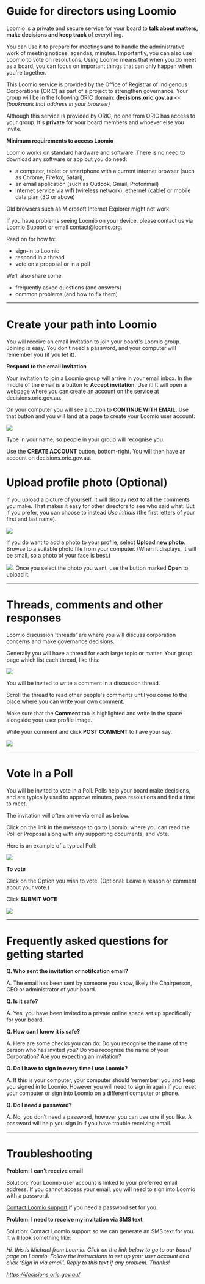 # Guide for directors using Loomio

Loomio is a private and secure service for your board to **talk about matters, make decisions and keep track** of everything.

You can use it to prepare for meetings and to handle the administrative work of meeting notices, agendas, minutes. Importantly, you can also use Loomio to vote on resolutions. Using Loomio means that when you do meet as a board, you can focus on important things that can only happen when you're together.

This Loomio service is provided by the Office of Registrar of Indigenous Corporations (ORIC) as part of a project to strengthen governance. Your group will be in the following ORIC domain: **decisions.oric.gov.au** << *(bookmark that address in your browser)*

Although this service is provided by ORIC, no one from ORIC has access to your group. It's **private** for your board members and whoever else you invite.

****Minimum requirements to access Loomio****

Loomio works on standard hardware and software. There is no need to download any software or app but you do need:

* a computer, tablet or smartphone with a current internet browser (such as Chrome, Firefox, Safari),
* an email application (such as Outlook, Gmail, Protonmail)
* internet service via wifi (wireless network), ethernet (cable) or mobile data plan (3G or above)

Old browsers such as Microsoft Internet Explorer might not work.

If you have problems seeing Loomio on your device, please contact us via [Loomio Support](https://www.loomio.org/contact) or email [contact@loomio.org](mailto:contact@loomio.org).

Read on for how to:

* sign-in to Loomio
* respond in a thread
* vote on a proposal or in a poll

We'll also share some:

* frequently asked questions (and answers)
* common problems (and how to fix them)

---

# Create your path into Loomio

You will receive an email invitation to join your board's Loomio group. Joining is easy. You don’t need a password, and your computer will remember you (if you let it).

**Respond to the email invitation**

Your invitation to join a Loomio group will arrive in your email inbox. In the middle of the email is a button to **Accept invitation**. Use it! It will open a webpage where you can create an account on the service at decisions.oric.gov.au.

On your computer you will see a button to **CONTINUE WITH EMAIL**. Use that button and you will land at a page to create your Loomio user account:

![](create-account.png#width-80)

Type in your name, so people in your group will recognise you.

Use the **CREATE ACCOUNT** button, bottom-right. You will then have an account on decisions.oric.gov.au. 

# Upload profile photo (Optional)

If you upload a picture of yourself, it will display next to all the comments you make. That makes it easy for other directors to see who said what. But if you prefer, you can choose to instead *Use initials* (the first letters of your first and last name).

![](set-profile-photo.png#width-80)

If you do want to add a photo to your profile, select **Upload new photo**. Browse to a suitable photo file from your computer. (When it displays, it will be small, so a photo of your face is best.)

![](upload-photo.png#width-80). Once you select the photo you want, use the button marked **Open** to upload it.

---


# Threads, comments and other responses
Loomio discussion 'threads' are where you will discuss corporation concerns and make governance decisions.

Generally you will have a thread for each large topic or matter. Your group page which list each thread, like this:

![](thread-robotics-roadshow.png#width-80)

You will be invited to write a comment in a discussion thread.

Scroll the thread to read other people's comments until you come to the place where you can write your own comment.

Make sure that the **Comment** tab is highlighted and write in the space alongside your user profile image.

Write your comment and click **POST COMMENT** to have your say.

![](comment.png#width-80)


---


# Vote in a Poll
You will be invited to vote in a Poll.  Polls help your board make decisions, and are typically used to approve minutes, pass resolutions and find a time to meet.

The invitation will often arrive via email as below.

Click on the link in the message to go to Loomio, where you can read the Poll or Proposal along with any supporting documents, and Vote.

Here is an example of a typical Poll:

![](invitation-to-vote.png#width-80)

**To vote**

Click on the Option you wish to vote.
(Optional: Leave a reason or comment about your vote.)

Click **SUBMIT VOTE**

![](vote-form.png#width-80)

---

# Frequently asked questions for getting started
**Q. Who sent the invitation or notifcation email?**

A. The email has been sent by someone you know, likely the Chairperson, CEO or administrator of your board.

**Q. Is it safe?**  

A. Yes, you have been invited to a private online space set up specifically for your board.  

**Q. How can I know it is safe?**

A. Here are some checks you can do:
Do you recognise the name of the person who has invited you?
Do you recognise the name of your Corporation?
Are you expecting an invitation?

**Q. Do I have to sign in every time I use Loomio?**

A. If this is your computer, your computer should 'remember' you and keep you signed in to Loomio. However you will need to sign in again if you reset your computer or sign into Loomio on a different computer or phone.

**Q. Do I need a password?**

A. No, you don’t need a password, however you can use one if you like. A password will help you sign in if you have trouble receiving email.

---

# Troubleshooting

**Problem: I can’t receive email**

Solution: Your Loomio user account is linked to your preferred email address.  If you cannot access your email, you will need to sign into Loomio with a password.

[Contact Loomio support](https://decisions.oric.gov.au/contact) if you need a password set for you.

**Problem: I need to receive my invitation via SMS text**

Solution: Contact Loomio support so we can generate an SMS text for you. It will look something like:

*Hi, this is Michael from Loomio. Click on the link below to go to our board page on Loomio. Follow the instructions to set up your user account and click ‘Sign in via email’. Reply to this text if any problem. Thanks!*

*https://decisions.oric.gov.au/*
